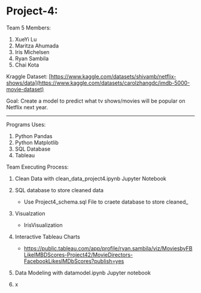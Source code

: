 # Project-4: 

Team 5 Members:

1. XueYi Lu
2. Maritza Ahumada
3. Iris Michelsen
4. Ryan Sambila
5. Chai Kota

Kraggle Dataset:  [https://www.kaggle.com/datasets/shivamb/netflix-shows/data](https://www.kaggle.com/datasets/carolzhangdc/imdb-5000-movie-dataset)

Goal: Create a model to predict what tv shows/movies will be popular on Netflix next year.

---------------------------------------------------------------------------------------------------------------------------------------------------------------

Programs Uses:
1. Python Pandas
2. Python Matplotlib
3. SQL Database
4. Tableau

Team Executing Process: 
1. Clean Data with clean_data_project4.ipynb Jupyter Notebook
2. SQL database to store cleaned data
   - Use Project4_schema.sql File to craete database to store cleaned_
4. Visualzation
   - IrisVisualization
5. Interactive Tableau Charts
   - https://public.tableau.com/app/profile/ryan.sambila/viz/MoviesbyFBLikeIMBDScores-Project42/MovieDirectors-FacebookLikesIMDbScores?publish=yes
6. Data Modeling with datamodel.ipynb Jupyter notebook

7. x
